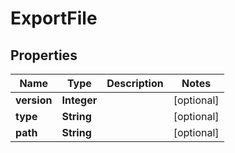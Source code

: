 

# ExportFile

## Properties

Name | Type | Description | Notes
------------ | ------------- | ------------- | -------------
**version** | **Integer** |  |  [optional]
**type** | **String** |  |  [optional]
**path** | **String** |  |  [optional]



